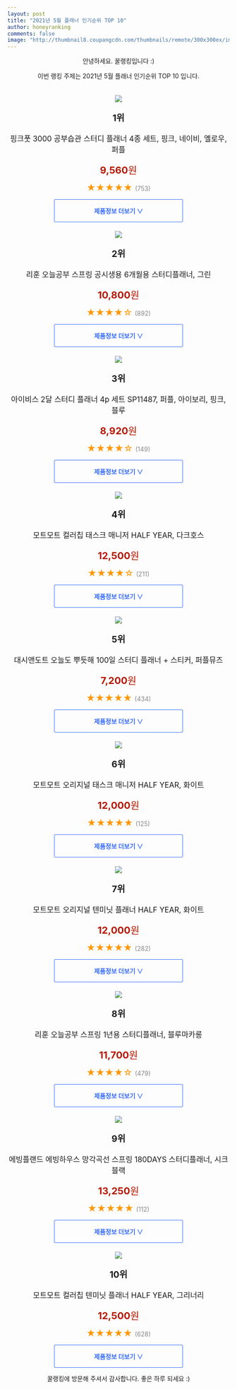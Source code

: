 ```yaml
--- 
layout: post 
title: "2021년 5월 플래너 인기순위 TOP 10" 
author: honeyranking 
comments: false 
image: "http://thumbnail8.coupangcdn.com/thumbnails/remote/300x300ex/image/retail/images/2020/03/05/11/9/da5aa3fc-ea76-4c8e-862d-320783e38fcf.jpg" 
--- 
```

<p style="text-align: center;">안녕하세요. 꿀랭킹입니다 :)</p> <p style="text-align: center;">이번 랭킹 주제는 2021년 5월 플래너 인기순위 TOP 10 입니다.</p><center><img src="http://thumbnail8.coupangcdn.com/thumbnails/remote/300x300ex/image/retail/images/2020/03/05/11/9/da5aa3fc-ea76-4c8e-862d-320783e38fcf.jpg" style="margin-top:20px" /></center> <p style="text-align: center; font-size: 20px"><b>1위</b></p> <p style="text-align: center; font-size: 17px">핑크풋 3000 공부습관 스터디 플래너 4종 세트, 핑크, 네이비, 옐로우, 퍼플</p> <p style="text-align: center;"><span style="color: #b61800; font-size: 22px;"><b>9,560</b>원</span></p> <p style="text-align: center;"><span style="color: #ff9600; font-size: 20px;">★★★★★ </span><span style="color: #878787;">(753)</span></p> <center><a href="https://coupa.ng/bZ9ku8"> <div style="font-size: 14px; display: inline-block; padding: 15px 90px; color: #346aff; border-radius: 2px; border: 1px solid #346aff; cursor: pointer;"><b>제품정보 더보기 &or;</b></div> </a></center><center><img src="http://thumbnail6.coupangcdn.com/thumbnails/remote/300x300ex/image/retail/images/259516396361519-35ef9b41-5f79-45bc-aaae-9bf501ead6ec.jpg" style="margin-top:20px" /></center> <p style="text-align: center; font-size: 20px"><b>2위</b></p> <p style="text-align: center; font-size: 17px">리훈 오늘공부 스프링 공시생용 6개월용 스터디플래너, 그린</p> <p style="text-align: center;"><span style="color: #b61800; font-size: 22px;"><b>10,800</b>원</span></p> <p style="text-align: center;"><span style="color: #ff9600; font-size: 20px;">★★★★☆ </span><span style="color: #878787;">(892)</span></p> <center><a href="https://coupa.ng/bZ9kvc"> <div style="font-size: 14px; display: inline-block; padding: 15px 90px; color: #346aff; border-radius: 2px; border: 1px solid #346aff; cursor: pointer;"><b>제품정보 더보기 &or;</b></div> </a></center><center><img src="http://thumbnail9.coupangcdn.com/thumbnails/remote/300x300ex/image/retail/images/2020/07/02/18/0/5bbb211d-55ca-4ee7-8265-c5a7adecd85f.jpg" style="margin-top:20px" /></center> <p style="text-align: center; font-size: 20px"><b>3위</b></p> <p style="text-align: center; font-size: 17px">아이비스 2달 스터디 플래너 4p 세트 SP11487, 퍼플, 아이보리, 핑크, 블루</p> <p style="text-align: center;"><span style="color: #b61800; font-size: 22px;"><b>8,920</b>원</span></p> <p style="text-align: center;"><span style="color: #ff9600; font-size: 20px;">★★★★☆ </span><span style="color: #878787;">(149)</span></p> <center><a href="https://coupa.ng/bZ9kvg"> <div style="font-size: 14px; display: inline-block; padding: 15px 90px; color: #346aff; border-radius: 2px; border: 1px solid #346aff; cursor: pointer;"><b>제품정보 더보기 &or;</b></div> </a></center><center><img src="http://thumbnail6.coupangcdn.com/thumbnails/remote/300x300ex/image/retail/images/2020/02/25/9/5/ba98b6fb-1231-46ba-abb2-7c90b83e237d.jpg" style="margin-top:20px" /></center> <p style="text-align: center; font-size: 20px"><b>4위</b></p> <p style="text-align: center; font-size: 17px">모트모트 컬러칩 태스크 매니저 HALF YEAR, 다크호스</p> <p style="text-align: center;"><span style="color: #b61800; font-size: 22px;"><b>12,500</b>원</span></p> <p style="text-align: center;"><span style="color: #ff9600; font-size: 20px;">★★★★☆ </span><span style="color: #878787;">(211)</span></p> <center><a href="https://coupa.ng/bZ9kvl"> <div style="font-size: 14px; display: inline-block; padding: 15px 90px; color: #346aff; border-radius: 2px; border: 1px solid #346aff; cursor: pointer;"><b>제품정보 더보기 &or;</b></div> </a></center><center><img src="http://thumbnail7.coupangcdn.com/thumbnails/remote/300x300ex/image/retail/images/2020/03/07/21/0/ac1ecb5d-6d0c-4877-a797-a0c466f0fded.jpg" style="margin-top:20px" /></center> <p style="text-align: center; font-size: 20px"><b>5위</b></p> <p style="text-align: center; font-size: 17px">대시앤도트 오늘도 뿌듯해 100일 스터디 플래너 + 스티커, 퍼플뮤즈</p> <p style="text-align: center;"><span style="color: #b61800; font-size: 22px;"><b>7,200</b>원</span></p> <p style="text-align: center;"><span style="color: #ff9600; font-size: 20px;">★★★★★ </span><span style="color: #878787;">(434)</span></p> <center><a href="https://coupa.ng/bZ9kvn"> <div style="font-size: 14px; display: inline-block; padding: 15px 90px; color: #346aff; border-radius: 2px; border: 1px solid #346aff; cursor: pointer;"><b>제품정보 더보기 &or;</b></div> </a></center><center><img src="http://thumbnail7.coupangcdn.com/thumbnails/remote/300x300ex/image/retail/images/2020/02/25/9/4/518c26e9-fb80-4e71-bb1a-6ef054e1b69a.jpg" style="margin-top:20px" /></center> <p style="text-align: center; font-size: 20px"><b>6위</b></p> <p style="text-align: center; font-size: 17px">모트모트 오리지널 태스크 매니저 HALF YEAR, 화이트</p> <p style="text-align: center;"><span style="color: #b61800; font-size: 22px;"><b>12,000</b>원</span></p> <p style="text-align: center;"><span style="color: #ff9600; font-size: 20px;">★★★★★ </span><span style="color: #878787;">(125)</span></p> <center><a href="https://coupa.ng/bZ9kvo"> <div style="font-size: 14px; display: inline-block; padding: 15px 90px; color: #346aff; border-radius: 2px; border: 1px solid #346aff; cursor: pointer;"><b>제품정보 더보기 &or;</b></div> </a></center><center><img src="http://thumbnail7.coupangcdn.com/thumbnails/remote/300x300ex/image/retail/images/2020/02/25/9/1/458954bb-ae8c-416f-b321-099e38bc1c3a.jpg" style="margin-top:20px" /></center> <p style="text-align: center; font-size: 20px"><b>7위</b></p> <p style="text-align: center; font-size: 17px">모트모트 오리지널 텐미닛 플래너 HALF YEAR, 화이트</p> <p style="text-align: center;"><span style="color: #b61800; font-size: 22px;"><b>12,000</b>원</span></p> <p style="text-align: center;"><span style="color: #ff9600; font-size: 20px;">★★★★★ </span><span style="color: #878787;">(282)</span></p> <center><a href="https://coupa.ng/bZ9kvr"> <div style="font-size: 14px; display: inline-block; padding: 15px 90px; color: #346aff; border-radius: 2px; border: 1px solid #346aff; cursor: pointer;"><b>제품정보 더보기 &or;</b></div> </a></center><center><img src="http://thumbnail9.coupangcdn.com/thumbnails/remote/300x300ex/image/retail/images/260893300168103-ac12b12f-847a-403c-96d3-09143810287f.jpg" style="margin-top:20px" /></center> <p style="text-align: center; font-size: 20px"><b>8위</b></p> <p style="text-align: center; font-size: 17px">리훈 오늘공부 스프링 1년용 스터디플래너, 블루마카롱</p> <p style="text-align: center;"><span style="color: #b61800; font-size: 22px;"><b>11,700</b>원</span></p> <p style="text-align: center;"><span style="color: #ff9600; font-size: 20px;">★★★★☆ </span><span style="color: #878787;">(479)</span></p> <center><a href="https://coupa.ng/bZ9kvt"> <div style="font-size: 14px; display: inline-block; padding: 15px 90px; color: #346aff; border-radius: 2px; border: 1px solid #346aff; cursor: pointer;"><b>제품정보 더보기 &or;</b></div> </a></center><center><img src="http://thumbnail6.coupangcdn.com/thumbnails/remote/300x300ex/image/product/image/vendoritem/2019/04/02/4383739572/9c2b2e73-c2ff-447f-a87f-bcef2694f8b5.jpg" style="margin-top:20px" /></center> <p style="text-align: center; font-size: 20px"><b>9위</b></p> <p style="text-align: center; font-size: 17px">에빙플랜드 에빙하우스 망각곡선 스프링 180DAYS 스터디플래너, 시크블랙</p> <p style="text-align: center;"><span style="color: #b61800; font-size: 22px;"><b>13,250</b>원</span></p> <p style="text-align: center;"><span style="color: #ff9600; font-size: 20px;">★★★★★ </span><span style="color: #878787;">(112)</span></p> <center><a href="https://coupa.ng/bZ9kvx"> <div style="font-size: 14px; display: inline-block; padding: 15px 90px; color: #346aff; border-radius: 2px; border: 1px solid #346aff; cursor: pointer;"><b>제품정보 더보기 &or;</b></div> </a></center><center><img src="http://thumbnail8.coupangcdn.com/thumbnails/remote/300x300ex/image/retail/images/2020/02/25/9/4/fda0c3f6-94a2-47fd-b8e3-e5d23195730d.jpg" style="margin-top:20px" /></center> <p style="text-align: center; font-size: 20px"><b>10위</b></p> <p style="text-align: center; font-size: 17px">모트모트 컬러칩 텐미닛 플래너 HALF YEAR, 그리너리</p> <p style="text-align: center;"><span style="color: #b61800; font-size: 22px;"><b>12,500</b>원</span></p> <p style="text-align: center;"><span style="color: #ff9600; font-size: 20px;">★★★★★ </span><span style="color: #878787;">(628)</span></p> <center><a href="https://coupa.ng/bZ9kvz"> <div style="font-size: 14px; display: inline-block; padding: 15px 90px; color: #346aff; border-radius: 2px; border: 1px solid #346aff; cursor: pointer;"><b>제품정보 더보기 &or;</b></div> </a></center> <p style="text-align: center;">꿀랭킹에 방문해 주셔서 감사합니다. 좋은 하루 되세요 :)</p>
